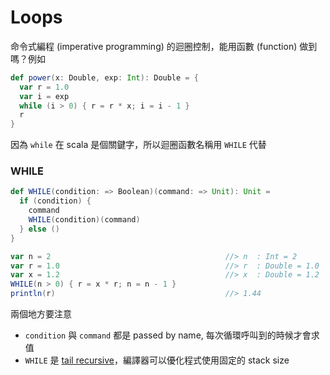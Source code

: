 # Loops

命令式編程 (imperative programming) 的迴圈控制，能用函數 (function) 做到嗎？例如
```scala
def power(x: Double, exp: Int): Double = {
  var r = 1.0
  var i = exp
  while (i > 0) { r = r * x; i = i - 1 }
  r
}
```
因為 `while` 在 scala 是個關鍵字，所以迴圈函數名稱用 `WHILE` 代替

### WHILE
```scala
def WHILE(condition: => Boolean)(command: => Unit): Unit =
  if (condition) {
    command
    WHILE(condition)(command)
  } else ()
}
```
```scala
var n = 2                                       //> n  : Int = 2
var r = 1.0                                     //> r  : Double = 1.0
var x = 1.2                                     //> x  : Double = 1.2
WHILE(n > 0) { r = x * r; n = n - 1 }
println(r)                                      //> 1.44
```

兩個地方要注意
- `condition` 與 `command` 都是 passed by name, 每次循環呼叫到的時候才會求值
- `WHILE` 是 [tail recursive](https://zh.wikipedia.org/wiki/%E5%B0%BE%E8%B0%83%E7%94%A8)，編譯器可以優化程式使用固定的 stack size
